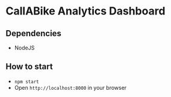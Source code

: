 # CallABike Analytics Dashboard

## Dependencies
* NodeJS

## How to start
* ```npm start```
* Open ```http://localhost:8000``` in your browser
